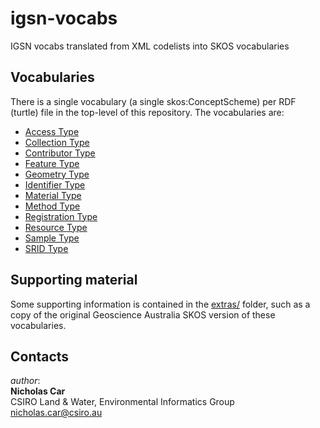 # igsn-vocabs
IGSN vocabs translated from XML codelists into SKOS vocabularies

## Vocabularies
There is a single vocabulary (a single skos:ConceptScheme) per RDF (turtle) file in the top-level of this repository. The vocabularies are:

* [Access Type](access.ttl)
* [Collection Type](collection.ttl)
* [Contributor Type](contributor.ttl)
* [Feature Type](feature.ttl)
* [Geometry Type](geometry.ttl)
* [Identifier Type](identifier.ttl)
* [Material Type](material.ttl)
* [Method Type](method.ttl)
* [Registration Type](registration.ttl)
* [Resource Type](resource.ttl)
* [Sample Type](sample.ttl)
* [SRID Type](srid.ttl)

## Supporting material
Some supporting information is contained in the [extras/](extras/) folder, such as a copy of the original Geoscience Australia SKOS version of these vocabularies.

## Contacts
*author*:  
**Nicholas Car**  
CSIRO Land & Water, Environmental Informatics Group  
<nicholas.car@csiro.au>
